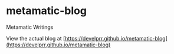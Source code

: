 # metamatic-blog
Metamatic Writings

View the actual blog at [https://develprr.github.io/metamatic-blog](https://develprr.github.io/metamatic-blog)
